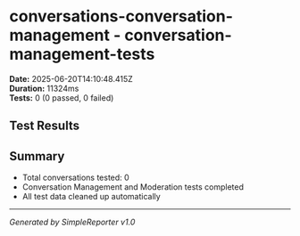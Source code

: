 # conversations-conversation-management - conversation-management-tests

**Date:** 2025-06-20T14:10:48.415Z  
**Duration:** 11324ms  
**Tests:** 0 (0 passed, 0 failed)

## Test Results



## Summary

- Total conversations tested: 0
- Conversation Management and Moderation tests completed
- All test data cleaned up automatically

---
*Generated by SimpleReporter v1.0*
